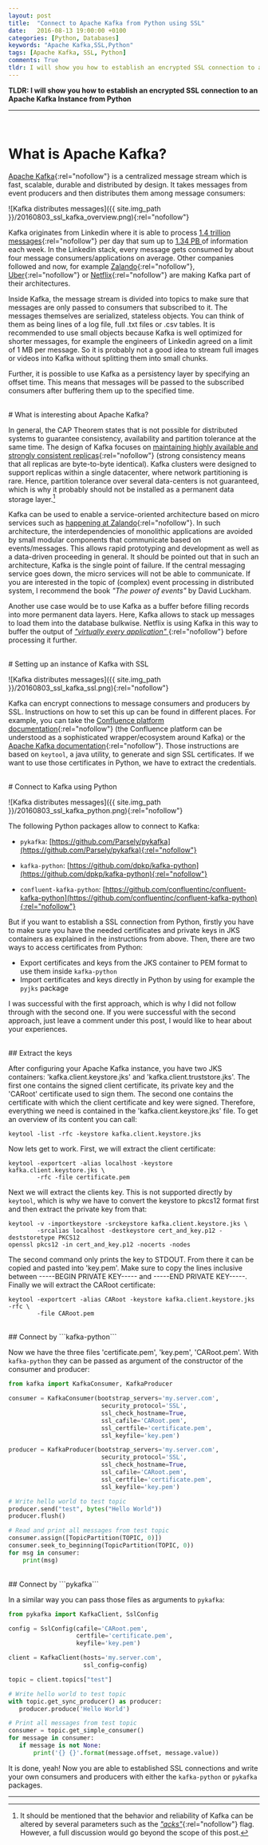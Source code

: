 ```yaml
---
layout: post
title:  "Connect to Apache Kafka from Python using SSL"
date:   2016-08-13 19:00:00 +0100
categories: [Python, Databases]
keywords: "Apache Kafka,SSL,Python"
tags: [Apache Kafka, SSL, Python]
comments: True
tldr: I will show you how to establish an encrypted SSL connection to an Apache Kafka Instance from Python.
---
```


__TLDR: I will show you how to establish an encrypted SSL connection to an Apache Kafka Instance from Python__

---
<br>

# What is Apache Kafka?

[Apache Kafka](http://kafka.apache.org){:rel="nofollow"} is a centralized message stream which is fast, scalable, durable and distributed by design. It takes messages from event producers and then distributes them among message consumers:

![Kafka distributes messages]({{ site.img_path }}/20160803_ssl_kafka_overview.png){:rel="nofollow"}

Kafka originates from Linkedin where it is able to process [1.4 trillion messages](https://engineering.linkedin.com/blog/2016/04/kafka-ecosystem-at-linkedin){:rel="nofollow"} per day that sum up to [1.34 PB ](https://engineering.linkedin.com/apache-kafka/how-we_re-improving-and-advancing-kafka-linkedi) of information each week. In the Linkedin stack, every message gets consumed by about four message consumers/applications on average. Other companies followed and now, for example [Zalando](https://tech.zalando.de/blog/data-integration-in-a-world-of-microservices/){:rel="nofollow"}, [Uber](https://eng.uber.com/tech-stack-part-two/){:rel="nofollow"} or [Netflix](http://techblog.netflix.com/2016/02/evolution-of-netflix-data-pipeline.html){:rel="nofollow"} are making Kafka part of their architectures.

Inside Kafka, the message stream is divided into topics to make sure that messages are only passed to consumers that subscribed to it. The messages themselves are serialized, stateless objects. You can think of them as being lines of a log file, full .txt files or .csv tables. It is recommended to use small objects because Kafka is well optimized for shorter messages, for example the engineers of Linkedin agreed on a limit of 1 MB per message. So it is probably not a good idea to stream full images or videos into Kafka without splitting them into small chunks.

Further, it is possible to use Kafka as a persistency layer by specifying an offset time. This means that messages will be passed to the subscribed consumers  after buffering them up to the specified time.

<br>
# What is interesting about Apache Kafka?

In general, the CAP Theorem states that is not possible for distributed systems to guarantee consistency, availability and partition tolerance at the same time. The design of Kafka focuses on [maintaining highly available and strongly consistent replicas](https://engineering.linkedin.com/kafka/intra-cluster-replication-apache-kafka){:rel="nofollow"} (strong consistency means that all replicas are byte-to-byte identical). Kafka clusters were designed to support replicas within a single datacenter, where network partitioning is rare. Hence, partition tolerance over several data-centers is not guaranteed, which is why it probably should not be installed as a permanent data storage layer.[^1]

Kafka can be used to enable a service-oriented architecture based on micro services such as [happening at Zalando](https://tech.zalando.de/blog/data-integration-in-a-world-of-microservices/){:rel="nofollow"}. In such architecture, the interdependencies of monolithic applications are avoided by small modular components that communicate based on events/messages. This allows rapid prototyping and development as well as a data-driven proceeding in general. It should be pointed out that in such an architecture, Kafka is the single point of failure. If the central messaging service goes down, the micro services will not be able to communicate. If you are interested in the topic of (complex) event processing in distributed system, I recommend the book *"The power of events"* by David Luckham.

Another use case would be to use Kafka as a buffer before filling records into more permanent data layers. Here, Kafka allows to stack up messages to load them into the database bulkwise. Netflix is using Kafka in this way to buffer the output of [*"virtually every application"* ](http://techblog.netflix.com/2016/04/kafka-inside-keystone-pipeline.html){:rel="nofollow"} before processing it further.

<br>
# Setting up an instance of Kafka with SSL

![Kafka distributes messages]({{ site.img_path }}/20160803_ssl_kafka_ssl.png){:rel="nofollow"}

Kafka can encrypt connections to message consumers and producers by SSL. Instructions on how to set this up can be found in different places. For example, you can take the [Confluence platform documentation](http://docs.confluent.io/3.0.0/kafka/ssl.html){:rel="nofollow"} (the Confluence platform can be understood as a sophisticated wrapper/ecosystem around Kafka) or the [Apache Kafka documentation](http://kafka.apache.org/documentation.html#security_ssl){:rel="nofollow"}. Those instructions are based on ```keytool```, a java utility, to generate and sign SSL certificates. If we want to use those certificates in Python, we have to extract the credentials.

<br>
# Connect to Kafka using Python  

![Kafka distributes messages]({{ site.img_path }}/20160803_ssl_kafka_python.png){:rel="nofollow"}

The following Python packages allow to connect to Kafka:

*   ```pykafka```: [https://github.com/Parsely/pykafka](https://github.com/Parsely/pykafka){:rel="nofollow"}

*   ```kafka-python```: [https://github.com/dpkp/kafka-python](https://github.com/dpkp/kafka-python){:rel="nofollow"}

*   ```confluent-kafka-python```: [https://github.com/confluentinc/confluent-kafka-python](https://github.com/confluentinc/confluent-kafka-python){:rel="nofollow"}


But if you want to establish a SSL connection from Python, firstly you have to make sure you have the needed certificates and private keys in JKS containers as explained in the instructions from above.
Then, there are two ways to access certificates from Python:

*    Export certificates and keys from the JKS container to PEM format to use them inside ```kafka-python```
*    Import certificates and keys directly in Python by using for example the ```pyjks``` package

I was successful with the first approach, which is why I did not follow through with the second one. If you were successful with the second approach, just leave a comment under this post, I would like to hear about your experiences.

<br>
## Extract the keys

After configuring your Apache Kafka instance, you have two JKS containers: 'kafka.client.keystore.jks' and 'kafka.client.truststore.jks'. The first one contains the signed client certificate, its private key and the 'CARoot' certificate used to sign them. The second one contains the certificate with which the client certificate and key were signed. Therefore, everything we need is contained in the 'kafka.client.keystore.jks' file. To get an overview of its content you can call:

``` shell
keytool -list -rfc -keystore kafka.client.keystore.jks
```

Now lets get to work. First, we will extract the client certificate:

``` shell
keytool -exportcert -alias localhost -keystore kafka.client.keystore.jks \
        -rfc -file certificate.pem
```

Next we will extract the clients key. This is not supported directly by ```keytool```, which is why we have to convert the keystore to pkcs12 format first and then extract the private key from that:

``` shell
keytool -v -importkeystore -srckeystore kafka.client.keystore.jks \
        -srcalias localhost -destkeystore cert_and_key.p12 -deststoretype PKCS12
openssl pkcs12 -in cert_and_key.p12 -nocerts -nodes
```

The second command only prints the key to STDOUT. From there it can be copied and pasted into 'key.pem'. Make sure to copy the lines inclusive between -----BEGIN PRIVATE KEY----- and -----END PRIVATE KEY-----. Finally we will extract the CARoot certificate:

``` shell
keytool -exportcert -alias CARoot -keystore kafka.client.keystore.jks -rfc \
        -file CARoot.pem
```

<br>
## Connect by ```kafka-python```

Now we have the three files 'certificate.pem', 'key.pem', 'CARoot.pem'.
With ```kafka-python``` they can be passed as argument of the constructor of the consumer and producer:

``` python
from kafka import KafkaConsumer, KafkaProducer

consumer = KafkaConsumer(bootstrap_servers='my.server.com',
                          security_protocol='SSL',
                          ssl_check_hostname=True,
                          ssl_cafile='CARoot.pem',
                          ssl_certfile='certificate.pem',
                          ssl_keyfile='key.pem')

producer = KafkaProducer(bootstrap_servers='my.server.com',
                          security_protocol='SSL',
                          ssl_check_hostname=True,
                          ssl_cafile='CARoot.pem',
                          ssl_certfile='certificate.pem',
                          ssl_keyfile='key.pem')

# Write hello world to test topic
producer.send("test", bytes("Hello World"))
producer.flush()

# Read and print all messages from test topic
consumer.assign([TopicPartition(TOPIC, 0)])
consumer.seek_to_beginning(TopicPartition(TOPIC, 0))
for msg in consumer:
    print(msg)

```

<br>
## Connect by ```pykafka```

In a similar way you can pass those files as arguments to ```pykafka```:


``` python
from pykafka import KafkaClient, SslConfig

config = SslConfig(cafile='CARoot.pem',
                   certfile='certificate.pem',
                   keyfile='key.pem')

client = KafkaClient(hosts='my.server.com',
                     ssl_config=config)

topic = client.topics["test"]

# Write hello world to test topic
with topic.get_sync_producer() as producer:
   producer.produce('Hello World')

# Print all messages from test topic
consumer = topic.get_simple_consumer()
for message in consumer:
   if message is not None:
       print('{} {}'.format(message.offset, message.value))

```

It is done, yeah! Now you are able to established SSL connections and write your own consumers and producers with either the ```kafka-python``` or ```pykafka``` packages.


-----
[^1]: It should be mentioned that the behavior and reliability of Kafka can be altered by several parameters such as the [*"acks"*](https://kafka.apache.org/090/javadoc/index.html?org/apache/kafka/clients/producer/KafkaProducer.html){:rel="nofollow"} flag. However, a full discussion would go beyond the scope of this post.
